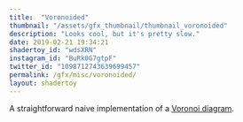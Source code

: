 ```yaml
---
title:  "Voronoided"
thumbnail: "/assets/gfx_thumbnail/thumbnail_voronoided"
description: "Looks cool, but it's pretty slow."
date: 2019-02-21 19:34:21
shadertoy_id: "wdsXRN" 
instagram_id: "BuRk0G7gtpF"
twitter_id: "1098712743639699457"
permalink: /gfx/misc/voronoided/
layout: shadertoy
---
```

A straightforward naive implementation of a [Voronoi diagram](https://en.wikipedia.org/wiki/Voronoi_diagram).